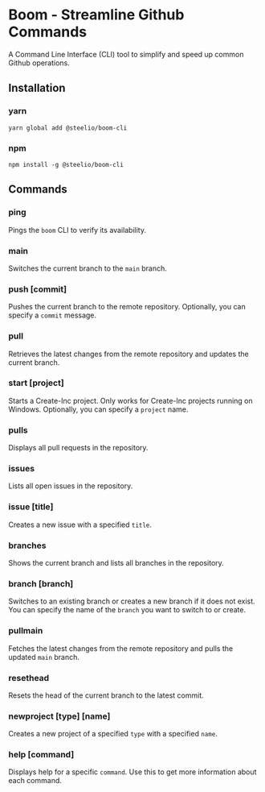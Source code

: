# Boom - Streamline Github Commands

A Command Line Interface (CLI) tool to simplify and speed up common Github operations.

## Installation

### **yarn**
`yarn global add @steelio/boom-cli`

### **npm**
`npm install -g @steelio/boom-cli`

## Commands

### **ping**

Pings the `boom` CLI to verify its availability.

### **main**

Switches the current branch to the `main` branch.

### **push [commit]**

Pushes the current branch to the remote repository. Optionally, you can specify a `commit` message.

### **pull**

Retrieves the latest changes from the remote repository and updates the current branch.

### **start [project]**

Starts a Create-Inc project. Only works for Create-Inc projects running on Windows. Optionally, you can specify a `project` name.

### **pulls**

Displays all pull requests in the repository.

### **issues**

Lists all open issues in the repository.

### **issue [title]**

Creates a new issue with a specified `title`.

### **branches**

Shows the current branch and lists all branches in the repository.

### **branch [branch]**

Switches to an existing branch or creates a new branch if it does not exist. You can specify the name of the `branch` you want to switch to or create.

### **pullmain**

Fetches the latest changes from the remote repository and pulls the updated `main` branch.

### **resethead**

Resets the head of the current branch to the latest commit.

### **newproject [type] [name]**

Creates a new project of a specified `type` with a specified `name`.

### **help [command]**

Displays help for a specific `command`. Use this to get more information about each command.
